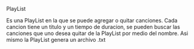 PlayList

Es una PlayList en la que se puede agregar o quitar canciones. Cada cancion tiene un titulo y un tiempo de duracion, se pueden buscar las canciones que uno desea quitar de la PlayList por medio del nombre. Asi mismo la PlayList genera un archivo .txt 
